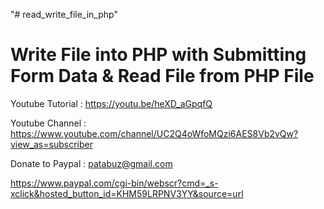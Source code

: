 "# read_write_file_in_php" 

Write File into PHP with Submitting Form Data & Read File from PHP File
========================================================================

Youtube Tutorial : https://youtu.be/heXD_aGpqfQ

Youtube Channel : https://www.youtube.com/channel/UC2Q4oWfoMQzi6AES8Vb2vQw?view_as=subscriber

Donate to Paypal : patabuz@gmail.com

https://www.paypal.com/cgi-bin/webscr?cmd=_s-xclick&hosted_button_id=KHM59LRPNV3YY&source=url
